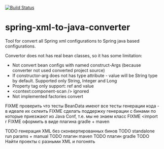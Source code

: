[![Build Status](https://travis-ci.com/Akvel/spring-xml-to-java-converter.svg?branch=master)](https://travis-ci.com/Akvel/spring-xml-to-java-converter)

# spring-xml-to-java-converter
Tool for convert all Spring xml configurations to Spring java based configurations.


Convertor does not has real bean classes, so it has some limitation:
* Not convert bean configs with named construct-Args (because converter not used converted project source)
* If constructor-arg does not has type attribute - value will be String type by default. Supported only String, Integer and Long
* Property tag only support: ref and value 
* <context:component-scan /> ignored
* Not implemented factories convert 


FIXME проверить что тесты BeanData имеют все тесты генерации кода - в идеале их склеить
FIXME сделать поддержку генерации с бинами по которые приезжают из Java Conf, т.е. мы не знаем класс
FIXME <import r
FIXME оформить в виде плагина gradle + maven

TODO генерация XML без сконвертированных бинов
TODO standalone run params + manual
TODO плагин maven
TODO плагин gradle
TODO Найти проекты с разными XML и погонять